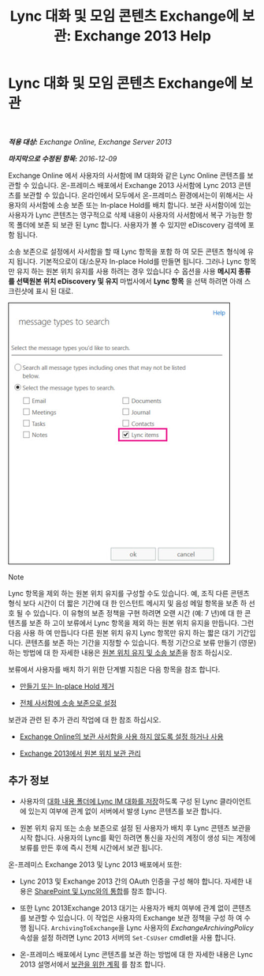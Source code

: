 ﻿---
title: 'Lync 대화 및 모임 콘텐츠 Exchange에 보관: Exchange 2013 Help'
TOCTitle: Lync 대화 및 모임 콘텐츠 Exchange에 보관
ms:assetid: 3cff970e-e5ed-4a54-88e6-3665d84b5ed7
ms:mtpsurl: https://technet.microsoft.com/ko-kr/library/Dn508399(v=EXCHG.150)
ms:contentKeyID: 59678848
ms.date: 05/22/2018
mtps_version: v=EXCHG.150
ms.translationtype: MT
---

# Lync 대화 및 모임 콘텐츠 Exchange에 보관

 

_**적용 대상:** Exchange Online, Exchange Server 2013_

_**마지막으로 수정된 항목:** 2016-12-09_

Exchange Online 에서 사용자의 사서함에 IM 대화와 같은 Lync Online 콘텐츠를 보관할 수 있습니다. 온-프레미스 배포에서 Exchange 2013 사서함에 Lync 2013 콘텐츠를 보관할 수 있습니다. 온라인에서 모두에서 온-프레미스 환경에서는이 위해서는 사용자의 사서함에 소송 보존 또는 In-place Hold를 배치 합니다. 보관 사서함이에 있는 사용자가 Lync 콘텐츠는 영구적으로 삭제 내용이 사용자의 사서함에서 복구 가능한 항목 폴더에 보존 되 보관 된 Lync 합니다. 사용자가 볼 수 있지만 eDiscovery 검색에 포함 됩니다.

소송 보존으로 설정에서 사서함을 할 때 Lync 항목을 포함 하 여 모든 콘텐츠 형식에 유지 됩니다. 기본적으로이 대/소문자 In-place Hold를 만들면 됩니다. 그러나 Lync 항목만 유지 하는 원본 위치 유지를 사용 하려는 경우 있습니다 수 옵션을 사용 **메시지 종류를 선택원본 위치 eDiscovery 및 유지** 마법사에서 **Lync 항목** 을 선택 하려면 아래 스크린샷에 표시 된 대로.

![Lync 항목 보유](images/Dn508399.691d2324-9fac-4689-8527-c78d387e0e3e(EXCHG.150).jpg "Lync 항목 보유")


> [!NOTE]
> Lync 항목을 제외 하는 원본 위치 유지를 구성할 수도 있습니다. 예, 조직 다른 콘텐츠 형식 보다 시간이 더 짧은 기간에 대 한 인스턴트 메시지 및 음성 메일 항목을 보존 하 선호 될 수 있습니다. 이 유형의 보존 정책을 구현 하려면 오랜 시간 (예: 7 년)에 대 한 콘텐츠를 보존 하 고이 보류에서 Lync 항목을 제외 하는 원본 위치 유지을 만듭니다. 그런 다음 사용 하 여 만듭니다 다른 원본 위치 유지 Lync 항목만 유지 하는 짧은 대기 기간입니다. 콘텐츠를 보존 하는 기간을 지정할 수 있습니다. 특정 기간으로 보류 만들기 (영문) 하는 방법에 대 한 자세한 내용은 <A href="https://docs.microsoft.com/ko-kr/exchange/security-and-compliance/in-place-and-litigation-holds">원본 위치 유지 및 소송 보존</A>을 참조 하십시오.



보류에서 사용자를 배치 하기 위한 단계별 지침은 다음 항목을 참조 합니다.

  - [만들기 또는 In-place Hold 제거](https://docs.microsoft.com/ko-kr/exchange/security-and-compliance/create-or-remove-in-place-holds)

  - [전체 사서함에 소송 보존으로 설정](place-a-mailbox-on-litigation-hold-exchange-2013-help.md)

보관과 관련 된 추가 관리 작업에 대 한 참조 하십시오.

  - [Exchange Online의 보관 사서함을 사용 하지 않도록 설정 하거나 사용](https://technet.microsoft.com/ko-kr/library/jj984357\(v=exchg.150\))

  - [Exchange 2013에서 원본 위치 보관 관리](manage-in-place-archives-in-exchange-2013-exchange-2013-help.md)

## 추가 정보

  - 사용자의 [대화 내용 폴더에 Lync IM 대화를 저장](https://go.microsoft.com/fwlink/p/?linkid=400589)하도록 구성 된 Lync 클라이언트에 있는지 여부에 관계 없이 서버에서 발생 Lync 콘텐츠를 보관 합니다.

  - 원본 위치 유지 또는 소송 보존으로 설정 된 사용자가 배치 후 Lync 콘텐츠 보관을 시작 합니다. 사용자의 Lync를 확인 하려면 통신을 자신의 계정이 생성 되는 계정에 보류를 만든 후에 즉시 전체 시간에서 보관 됩니다.

온-프레미스 Exchange 2013 및 Lync 2013 배포에서 또한:

  - Lync 2013 및 Exchange 2013 간의 OAuth 인증을 구성 해야 합니다. 자세한 내용은 [SharePoint 및 Lync와의 통합](integration-with-sharepoint-and-lync-exchange-2013-help.md)를 참조 합니다.

  - 또한 Lync 2013Exchange 2013 대기는 사용자가 배치 여부에 관계 없이 콘텐츠를 보관할 수 있습니다. 이 작업은 사용자의 Exchange 보관 정책을 구성 하 여 수행 됩니다. `ArchivingToExchange`을 Lync 사용자의 *ExchangeArchivingPolicy* 속성을 설정 하려면 Lync 2013 서버의 `Set-CsUser` cmdlet을 사용 합니다.

  - 온-프레미스 배포에서 Lync 콘텐츠를 보관 하는 방법에 대 한 자세한 내용은 Lync 2013 설명서에서 [보관을 위한 계획](https://go.microsoft.com/fwlink/p/?linkid=400590) 를 참조 합니다.

